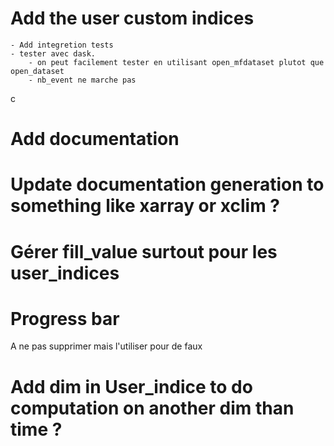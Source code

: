 # Add the user custom indices
    - Add integretion tests
    - tester avec dask.
        - on peut facilement tester en utilisant open_mfdataset plutot que open_dataset
        - nb_event ne marche pas
c
# Add documentation

# Update documentation generation to something like xarray or xclim ?

# Gérer fill_value surtout pour les user_indices

# Progress bar
A ne pas supprimer mais l'utiliser pour de faux

# Add dim in User_indice to do computation on another dim than time ?
